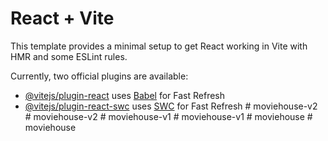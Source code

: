 # React + Vite

This template provides a minimal setup to get React working in Vite with HMR and some ESLint rules.

Currently, two official plugins are available:

- [@vitejs/plugin-react](https://github.com/vitejs/vite-plugin-react/blob/main/packages/plugin-react/README.md) uses [Babel](https://babeljs.io/) for Fast Refresh
- [@vitejs/plugin-react-swc](https://github.com/vitejs/vite-plugin-react-swc) uses [SWC](https://swc.rs/) for Fast Refresh
#   m o v i e h o u s e - v 2  
 #   m o v i e h o u s e - v 2  
 #   m o v i e h o u s e - v 1  
 #   m o v i e h o u s e - v 1  
 #   m o v i e h o u s e  
 #   m o v i e h o u s e  
 